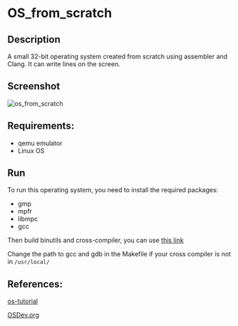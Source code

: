 # OS_from_scratch

## Description

A small 32-bit operating system created from scratch using assembler and Clang. It can write lines on the screen.

## Screenshot
![os_from_scratch](https://user-images.githubusercontent.com/62390397/175969520-facf0cd3-c43c-48a4-a500-c1674c96eabc.png)

## Requirements:

* qemu emulator
* Linux OS

## Run 

To run this operating system, you need to install the required packages: 

* gmp
* mpfr
* libmpc
* gcc

Then build binutils and cross-compiler, you can use [this link](https://wiki.osdev.org/GCC_Cross-Compiler)

Change the path to gcc and gdb in the Makefile if your cross compiler is not in `/usr/local/`

## References:
[os-tutorial](https://github.com/cfenollosa/os-tutorial)

[OSDev.org](https://wiki.osdev.org/Main_Page)
